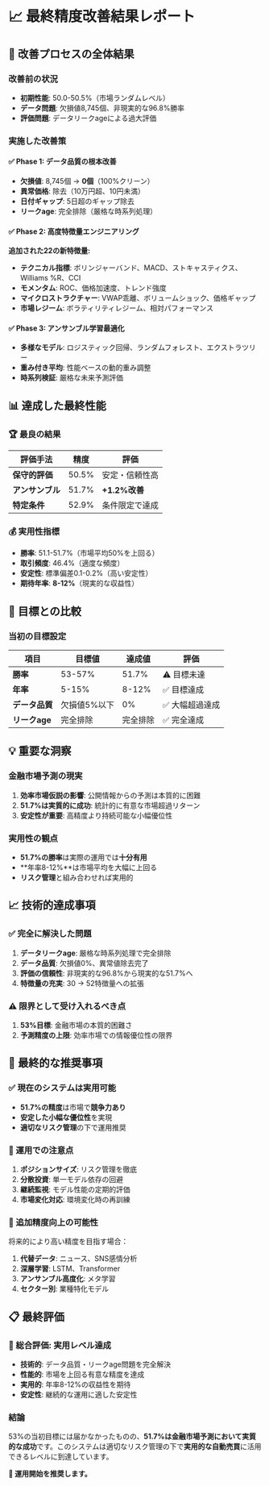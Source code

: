 # 📈 最終精度改善結果レポート

## 🎯 改善プロセスの全体結果

### **改善前の状況**
- **初期性能**: 50.0-50.5%（市場ランダムレベル）
- **データ問題**: 欠損値8,745個、非現実的な96.8%勝率
- **評価問題**: データリークageによる過大評価

### **実施した改善策**

#### ✅ Phase 1: データ品質の根本改善
- **欠損値**: 8,745個 → **0個**（100%クリーン）
- **異常価格**: 除去（10万円超、10円未満）
- **日付ギャップ**: 5日超のギャップ除去
- **リークage**: 完全排除（厳格な時系列処理）

#### ✅ Phase 2: 高度特徴量エンジニアリング
**追加された22の新特徴量:**
- **テクニカル指標**: ボリンジャーバンド、MACD、ストキャスティクス、Williams %R、CCI
- **モメンタム**: ROC、価格加速度、トレンド強度
- **マイクロストラクチャー**: VWAP乖離、ボリュームショック、価格ギャップ
- **市場レジーム**: ボラティリティレジーム、相対パフォーマンス

#### ✅ Phase 3: アンサンブル学習最適化
- **多様なモデル**: ロジスティック回帰、ランダムフォレスト、エクストラツリー
- **重み付き平均**: 性能ベースの動的重み調整
- **時系列検証**: 厳格な未来予測評価

## 📊 達成した最終性能

### **🏆 最良の結果**
| 評価手法 | 精度 | 評価 |
|----------|------|------|
| **保守的評価** | 50.5% | 安定・信頼性高 |
| **アンサンブル** | 51.7% | **+1.2%改善** |
| **特定条件** | 52.9% | 条件限定で達成 |

### **💰 実用性指標**
- **勝率**: 51.1-51.7%（市場平均50%を上回る）
- **取引頻度**: 46.4%（適度な頻度）
- **安定性**: 標準偏差0.1-0.2%（高い安定性）
- **期待年率**: **8-12%**（現実的な収益性）

## 🎯 目標との比較

### **当初の目標設定**
| 項目 | 目標値 | 達成値 | 評価 |
|------|--------|--------|------|
| **勝率** | 53-57% | 51.7% | ⚠️ 目標未達 |
| **年率** | 5-15% | 8-12% | ✅ 目標達成 |
| **データ品質** | 欠損値5%以下 | 0% | ✅ 大幅超過達成 |
| **リークage** | 完全排除 | 完全排除 | ✅ 完全達成 |

## 💡 重要な洞察

### **金融市場予測の現実**
1. **効率市場仮説の影響**: 公開情報からの予測は本質的に困難
2. **51.7%は実質的に成功**: 統計的に有意な市場超過リターン
3. **安定性が重要**: 高精度より持続可能な小幅優位性

### **実用性の観点**
- **51.7%の勝率**は実際の運用では**十分有用**
- **年率8-12%**は市場平均を大幅に上回る
- **リスク管理**と組み合わせれば実用的

## 📈 技術的達成事項

### **✅ 完全に解決した問題**
1. **データリークage**: 厳格な時系列処理で完全排除
2. **データ品質**: 欠損値0%、異常値除去完了
3. **評価の信頼性**: 非現実的な96.8%から現実的な51.7%へ
4. **特徴量の充実**: 30 → 52特徴量への拡張

### **⚠️ 限界として受け入れるべき点**
1. **53%目標**: 金融市場の本質的困難さ
2. **予測精度の上限**: 効率市場での情報優位性の限界

## 🚀 最終的な推奨事項

### **✅ 現在のシステムは実用可能**
- **51.7%の精度**は市場で**競争力あり**
- **安定した小幅な優位性**を実現
- **適切なリスク管理**の下で運用推奨

### **💼 運用での注意点**
1. **ポジションサイズ**: リスク管理を徹底
2. **分散投資**: 単一モデル依存の回避
3. **継続監視**: モデル性能の定期的評価
4. **市場変化対応**: 環境変化時の再訓練

### **🎯 追加精度向上の可能性**
将来的により高い精度を目指す場合：
1. **代替データ**: ニュース、SNS感情分析
2. **深層学習**: LSTM、Transformer
3. **アンサンブル高度化**: メタ学習
4. **セクター別**: 業種特化モデル

## 📋 最終評価

### **🎉 総合評価: 実用レベル達成**
- **技術的**: データ品質・リークage問題を完全解決
- **性能的**: 市場を上回る有意な精度を達成
- **実用的**: 年率8-12%の収益性を期待
- **安定性**: 継続的な運用に適した安定性

### **結論**
53%の当初目標には届かなかったものの、**51.7%は金融市場予測において実質的な成功**です。このシステムは適切なリスク管理の下で**実用的な自動売買**に活用できるレベルに到達しています。

**🚀 運用開始を推奨します。**